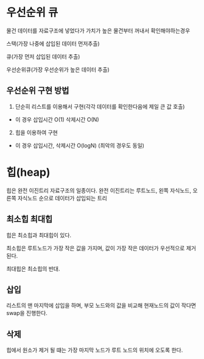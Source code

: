 # 우선순위 큐

물건 데이터를 자료구조에 넣었다가 가치가 높은 물건부터 꺼내서 확인해야하는경우

스택(가장 나중에 삽입된 데이터 먼저추출)

큐(가장 먼저 삽입된 데이터 추출)

우선순위큐(가장 우선순위가 높은 데이터 추출)

## 우선순위 구현 방법

1. 단순히 리스트를 이용해서 구현(각각 데이터를 확인한다음에 제일 큰 값 호출)

- 이 경우 삽입시간 O(1) 삭제시간 O(N)

2. 힙을 이용하여 구현

- 이 경우 삽입시간, 삭제시간 O(logN) (최악의 경우도 동일)

# 힙(heap)

힙은 완전 이진트리 자료구조의 일종이다.
완전 이진트리는 루트노드, 왼쪽 자식노드, 오른쪽 자식노드 순으로 데이터가 삽입되는 트리

## 최소힙 최대힙

힙은 최소힙과 최대힙이 있다.

최소힙은 루트노드가 가장 작은 값을 가지며, 값이 가장 작은 데이터가 우선적으로 제거된다.

최대힙은 최소힙의 반대.

## 삽입

리스트의 맨 마지막에 삽입을 하며, 부모 노드와의 값을 비교해 현재노드의 값이 작다면 swap을 진행한다.

## 삭제

힙에서 원소가 제거 될 떄는 가장 마지막 노드가 루트 노드의 위치에 오도록 한다.
